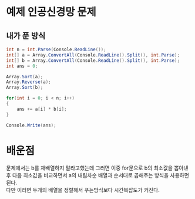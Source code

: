# 예제 인공신경망 문제

## 내가 푼 방식
``` cs
int n = int.Parse(Console.ReadLine());
int[] a = Array.ConvertAll(Console.ReadLine().Split(), int.Parse);
int[] b = Array.ConvertAll(Console.ReadLine().Split(), int.Parse);
int ans = 0;

Array.Sort(a);
Array.Reverse(a);
Array.Sort(b);

for(int i = 0; i < n; i++)
{
    ans += a[i] * b[i];
}

Console.Write(ans);
```

# 배운점
문제에서는 b를 재배열하지 말라고했는데 그러면 이중 for문으로 b의 최소값을 뽑아낸후 다음 최소값을 비교하면서 a의 내림차순 배열과 순서대로 곱해주는 방식을 사용하면된다.  
다만 이러면 두개의 배열을 정렬해서 푸는방식보다 시간복잡도가 커진다.  




